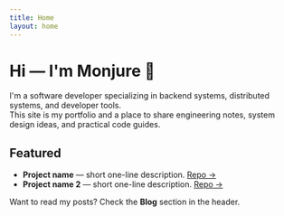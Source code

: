 ```yaml
---
title: Home
layout: home
---
```


# Hi — I'm Monjure 👋

I'm a software developer specializing in backend systems, distributed systems, and developer tools.  
This site is my portfolio and a place to share engineering notes, system design ideas, and practical code guides.

## Featured
- **Project name** — short one-line description. [Repo →](https://github.com/monjur00/REPO)
- **Project name 2** — short one-line description. [Repo →](https://github.com/monjur00/REPO2)

Want to read my posts? Check the **Blog** section in the header.
